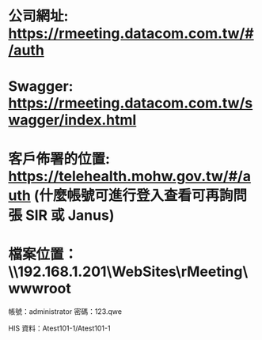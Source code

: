 # 公司網址: https://rmeeting.datacom.com.tw/#/auth

# Swagger: https://rmeeting.datacom.com.tw/swagger/index.html

# 客戶佈署的位置: https://telehealth.mohw.gov.tw/#/auth (什麼帳號可進行登入查看可再詢問張 SIR 或 Janus)

# 檔案位置：\\\\192.168.1.201\WebSites\rMeeting\wwwroot

帳號：administrator
密碼：123.qwe

HIS 資料：Atest101-1/Atest101-1